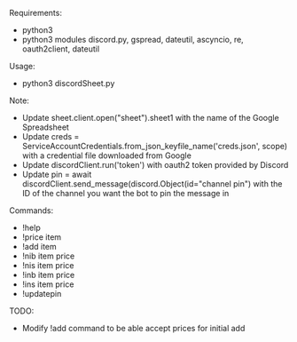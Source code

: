 Requirements:
- python3
- python3 modules discord.py, gspread, dateutil, ascyncio, re, oauth2client, dateutil

Usage:
- python3 discordSheet.py

Note:
- Update sheet.client.open("sheet").sheet1 with the name of the Google Spreadsheet
- Update creds = ServiceAccountCredentials.from_json_keyfile_name('creds.json', scope) with a credential file downloaded from Google
- Update discordClient.run('token') with oauth2 token provided by Discord
- Update  pin = await discordClient.send_message(discord.Object(id="channel pin") with the ID of the channel you want the bot to pin the message in

Commands:
- !help
- !price item
- !add item
- !nib item price
- !nis item price
- !inb item price
- !ins item price
- !updatepin

TODO:
- Modify !add command to be able accept prices for initial add
